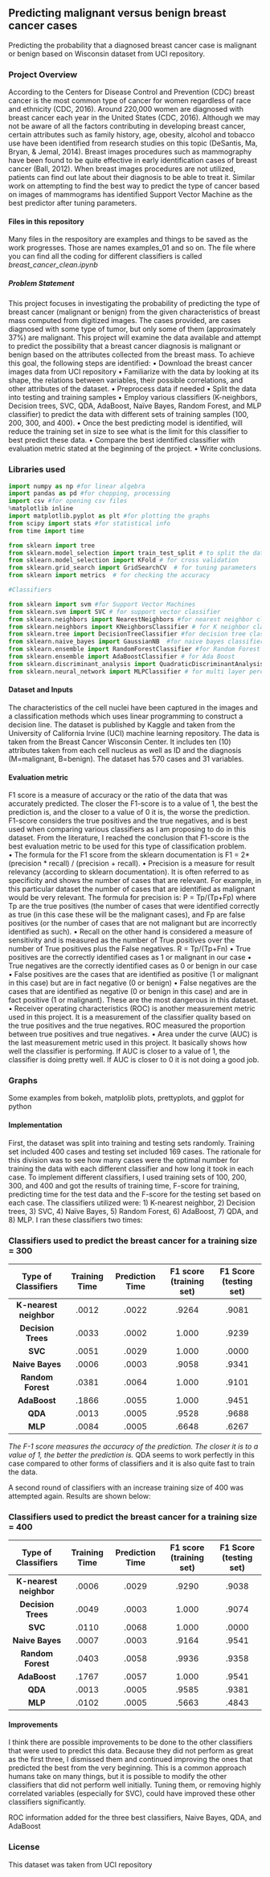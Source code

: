 ## Predicting malignant versus benign breast cancer cases
Predicting the probability that a diagnosed breast cancer case is malignant or benign based on Wisconsin dataset from UCI repository. 

### Project Overview
According to the Centers for Disease Control and Prevention (CDC) breast cancer is the most common type of cancer for women regardless of race and ethnicity (CDC, 2016). Around 220,000 women are diagnosed with breast cancer each year in the United States (CDC, 2016). Although we may not be aware of all the factors contributing in developing breast cancer, certain attributes such as family history, age, obesity, alcohol and tobacco use have been identified from research studies on this topic (DeSantis, Ma, Bryan, & Jemal, 2014). Breast images procedures such as mammography have been found to be quite effective in early identification cases of breast cancer (Ball, 2012).  When breast images procedures are not utilized, patients can find out late about their diagnosis to be able to treat it.  Similar work on attempting to find the best way to predict the type of cancer based on images of mammograms has identified Support Vector Machine as the best predictor after tuning parameters.  
 

#### Files in this repository
Many files in the respository are examples and things to be saved as the work progresses. Those are names examples_01 and so on. 
The file where you can find all the coding for different classifiers is called _breast_cancer_clean.ipynb_ 

##### Problem Statement
This project focuses in investigating the probability of predicting the type of breast cancer (malignant or benign) from the given characteristics of breast mass computed from digitized images.  The cases provided, are cases diagnosed with some type of tumor, but only some of them (approximately 37%) are malignant.  This project will examine the data available and attempt to predict the possibility that a breast cancer diagnosis is malignant or benign based on the attributes collected from the breast mass. To achieve this goal, the following steps are identified:
•	Download the breast cancer images data from UCI repository
•	Familiarize with the data by looking at its shape, the relations between variables, their possible correlations, and other attributes of the dataset. 
•	Preprocess data if needed
•	Split the data into testing and training samples
•	Employ various classifiers (K-neighbors, Decision trees, SVC, QDA, AdaBoost, Naïve Bayes, Random Forest, and MLP classifier) to predict the data with different sets of training samples (100, 200, 300, and 400). 
•	Once the best predicting model is identified, will reduce the training set in size to see what is the limit for this classifier to best predict these data.
•	Compare the best identified classifier with evaluation metric stated at the beginning of the project.
•	Write conclusions. 


### Libraries used
```python
import numpy as np #for linear algebra
import pandas as pd #for chopping, processing
import csv #for opening csv files
%matplotlib inline 
import matplotlib.pyplot as plt #for plotting the graphs
from scipy import stats #for statistical info
from time import time

from sklearn import tree
from sklearn.model_selection import train_test_split # to split the data in train and test
from sklearn.model_selection import KFold # for cross validation
from sklearn.grid_search import GridSearchCV  # for tuning parameters
from sklearn import metrics  # for checking the accuracy 

#Classifiers 

from sklearn import svm #for Support Vector Machines
from sklearn.svm import SVC # for support vector classifier
from sklearn.neighbors import NearestNeighbors #for nearest neighbor classifier
from sklearn.neighbors import KNeighborsClassifier # for K neighbor classifier
from sklearn.tree import DecisionTreeClassifier #for decision tree classifier
from sklearn.naive_bayes import GaussianNB  #for naive bayes classifier
from sklearn.ensemble import RandomForestClassifier #for Random Forest
from sklearn.ensemble import AdaBoostClassifier # for Ada Boost
from sklearn.discriminant_analysis import QuadraticDiscriminantAnalysis # for Quadratic Discriminant Analysis
from sklearn.neural_network import MLPClassifier # for multi layer perceptron classifier
```


#### Dataset and Inputs
The characteristics of the cell nuclei have been captured in the images and a classification methods which uses linear programming to construct a decision line. The dataset is published by Kaggle and taken from the University of California Irvine (UCI) machine learning repository.  The data is taken from the Breast Cancer Wisconsin Center. It includes ten (10) attributes taken from each cell nucleus as well as ID and the diagnosis (M=malignant, B=benign).  The dataset has 570 cases and 31 variables.   

#### Evaluation metric

F1 score is a measure of accuracy or the ratio of the data that was accurately predicted. The closer the F1-score is to a value of 1, the best the prediction is, and the closer to a value of 0 it is, the worse the prediction. F1-score considers the true positives and the true negatives, and is best used when comparing various classifiers as I am proposing to do in this dataset.  From the literature, I reached the conclusion that F1-score is the best evaluation metric to be used for this type of classification problem.  
•	The formula for the F1 score from the sklearn documentation is F1 = 2* (precision * recall) / (precision + recall). 
•	Precision is a measure for result relevancy (according to sklearn documentation). It is often referred to as specificity and shows the number of cases that are relevant.  For example, in this particular dataset the number of cases that are identified as malignant would be very relevant. The formula for precision is: P = Tp/(Tp+Fp) where Tp are the true positives (the number of cases that were identified correctly as true (in this case these will be the malignant cases), and Fp are false positives (or the number of cases that are not malignant but are incorrectly identified as such). 
•	Recall on the other hand is considered a measure of sensitivity and is measured as the number of True positives over the number of True positives plus the False negatives. R = Tp/(Tp+Fn)
•	True positives are the correctly identified cases as 1 or malignant in our case
•	True negatives are the correctly identified cases as 0 or benign in our case
•	False positives are the cases that are identified as positive (1 or malignant in this case) but are in fact negative (0 or benign) 
•	False negatives are the cases that are identified as negative (0 or benign in this case) and are in fact positive (1 or malignant). These are the most dangerous in this dataset. 
•	Receiver operating characteristics (ROC) is another measurement metric used in this project.  It is a measurement of the classifier quality based on the true positives and the true negatives. ROC measured the proportion between true positives and true negatives.
•	Area under the curve (AUC) is the last measurement metric used in this project.  It basically shows how well the classifier is performing.  If AUC is closer to a value of 1, the classifier is doing pretty well. If AUC is closer to 0 it is not doing a good job.  


### Graphs
Some examples from bokeh, matplolib plots, prettyplots, and ggplot for python

#### Implementation
First, the dataset was split into training and testing sets randomly. Training set included 400 cases and testing set included 169 cases. The rationale for this division was to see how many cases were the optimal number for training the data with each different classifier and how long it took in each case.  To implement different classifiers, I used training sets of 100, 200, 300, and 400 and got the results of training time, F-score for training, predicting time for the test data and the F-score for the testing set based on each case. The classifiers utilized were: 1) K-nearest neighbor, 2) Decision trees, 3) SVC, 4) Naïve Bayes, 5) Random Forest, 6) AdaBoost, 7) QDA, and 8) MLP. I ran these classifiers two times: 


### Classifiers used to predict the breast cancer for a training size = 300 

Type of Classifiers | Training Time | Prediction Time| F1 score (training set) | **F1 Score (testing set)**
:---:|:---:|:---:|:---:|:---:
**K-nearest neighbor** | .0012 | .0022 | .9264 | .9081
**Decision Trees** | .0033 | .0002 | 1.000 | .9239
**SVC** | .0051 |.0029 | 1.000 |.0000
**Naive Bayes** |.0006 | .0003 |.9058 | .9341
**Random Forest** | .0381 | .0064 | 1.000 | .9101
**AdaBoost** | .1866 | .0055 | 1.000 | .9451
**QDA** |.0013 | .0005 | .9528 | .9688
**MLP** |.0084 | .0005 | .6648 | .6267


_The F-1 score measures the accuracy of the prediction. The closer it is to a value of 1, the better the prediction is._
QDA seems to work perfectly in this case compared to other forms of classifiers and it is also quite fast to train the data.

A second round of classifiers with an increase training size of 400 was attempted again.  Results are shown below:

### Classifiers used to predict the breast cancer for a training size = 400 

Type of Classifiers | Training Time | Prediction Time| F1 score (training set) | **F1 Score (testing set)**
:---:|:---:|:---:|:---:|:---:
**K-nearest neighbor** | .0006 | .0029 | .9290 | .9038
**Decision Trees** | .0049 | .0003 | 1.000 | .9074
**SVC** | .0110 |.0068 | 1.000 |.0000
**Naive Bayes** |.0007 | .0003 |.9164 |.9541
**Random Forest** | .0403 | .0058 | .9936 | .9358
**AdaBoost** | .1767 | .0057 | 1.000 | .9541
**QDA** |.0013 | .0005 | .9585 | .9381
**MLP** |.0102 | .0005 | .5663| .4843


#### Improvements
I think there are possible improvements to be done to the other classifiers that were used to predict this data.  Because they did not perform as great as the first three, I dismissed them and continued improving the ones that predicted the best from the very beginning.  This is a common approach humans take on many things, but it is possible to modify the other classifiers that did not perform well initially. Tuning them, or removing highly correlated variables (especially for SVC), could have improved these other classifiers significantly.  

ROC information added for the three best classifiers, Naive Bayes, QDA, and AdaBoost
### License

This dataset was taken from UCI repository




